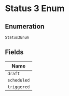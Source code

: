 
# Status 3 Enum

## Enumeration

`Status3Enum`

## Fields

| Name |
|  --- |
| `draft` |
| `scheduled` |
| `triggered` |

